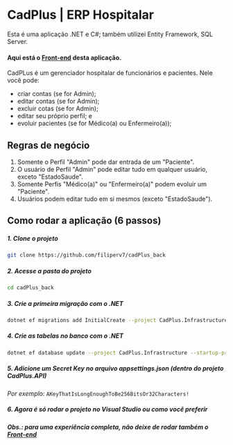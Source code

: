 # CadPlus | ERP Hospitalar

Esta é uma aplicação .NET e C#; também utilizei Entity Framework, SQL Server.

#### Aqui está o [Front-end](https://github.com/filiperv7/cadPlus_front) desta aplicação.

CadPLus é um gerenciador hospitalar de funcionários e pacientes. Nele você pode:
- criar contas (se for Admin);
- editar contas (se for Admin);
- excluir cotas (se for Admin);
- editar seu próprio perfil; e
- evoluir pacientes (se for Médico(a) ou Enfermeiro(a));

## Regras de negócio
1. Somente o Perfil "Admin" pode dar entrada de um "Paciente".
3. O usuário de Perfil "Admin" pode editar tudo em qualquer usuário, exceto "EstadoSaude".
4. Somente Perfis "Médico(a)" ou "Enfermeiro(a)" podem evoluir um "Paciente".
5. Usuários podem editar tudo em si mesmos (exceto "EstadoSaude").

## Como rodar a aplicação (6 passos)
##### 1. Clone o projeto
```bash
git clone https://github.com/filiperv7/cadPlus_back
```

##### 2. Acesse a pasta do projeto
```bash
cd cadPlus_back
```

##### 3. Crie a primeira migração com o .NET
```bash
dotnet ef migrations add InitialCreate --project CadPlus.Infrastructure --startup-project CadPlus.API
```

##### 4. Crie as tabelas no banco com o .NET
```bash
dotnet ef database update --project CadPlus.Infrastructure --startup-project CadPlus.API
```

##### 5. Adicione um _Secret Key_ no arquivo appsettings.json (dentro do projeto CadPlus.API)
_Por exemplo:_ ```AKeyThatIsLongEnoughToBe256BitsOr32Characters!```

##### 6. Agora é só rodar o projeto no Visual Studio ou como você preferir
##### Obs.: para uma experiência completa, não deixe de rodar também o [Front-end](https://github.com/filiperv7/cadPlus_front)
